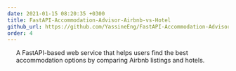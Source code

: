 ```yaml
---
date: 2021-01-15 08:20:35 +0300
title: FastAPI-Accommodation-Advisor-Airbnb-vs-Hotel
github_url: https://github.com/YassineEng/FastAPI-Accommodation-Advisor-Airbnb-vs-Hotel
order: 4
---
```

<p style="margin-left: 20px;">A FastAPI-based web service that helps users find the best accommodation options by comparing Airbnb listings and hotels.</p>